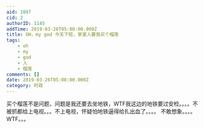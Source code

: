 ```yaml
---
aid: 1087
cid: 2
authorID: 1145
addTime: 2019-03-26T05:08:00.000Z
title: OH，my god 今天下班，家里人要我买个榴莲
tags:
    - oh
    - my
    - god
    - 人
    - 榴莲
comments: []
date: 2019-03-26T05:08:00.000Z
category: 时政
---
```


买个榴莲不是问题，问题是我还要去坐地铁，WTF我这边的地铁要过安检。。。。不被抓都给上电视。。。不上电视，怀疑怕地铁逼得给扎出血了。。。。 不敢想象。。。。WTF。。。
